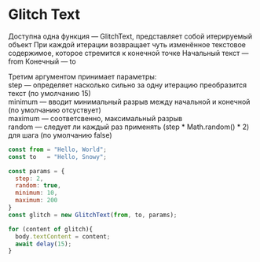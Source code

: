 # Glitch Text

Доступна одна функция — GlitchText, представляет собой итерируемый объект
При каждой итерации возвращает чуть изменённое текстовое содержимое, которое стремится к конечной точке
Начальный текст — from
Конечный — to

Третим аргументом принимает параметры:  
step — определяет насколько сильно за одну итерацию преобразится текст (по умолчанию 15)  
minimum — вводит минимальный разрыв между начальной и конечной (по умолчанию отсуствует)  
maximum — соответсвенно, максимальный разрыв  
random — следует ли каждый раз применять (step * Math.random() * 2) для шага (по умолчанию false)  
```js
const from = "Hello, World";
const to   = "Hello, Snowy";

const params = {
  step: 2,
  random: true,
  minimum: 10,
  maximum: 200
}
const glitch = new GlitchText(from, to, params);

for (content of glitch){
  body.textContent = content;
  await delay(15);
}
```

